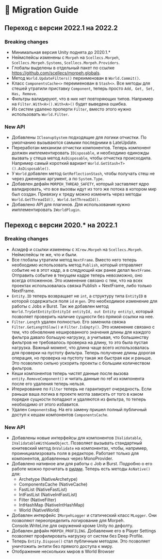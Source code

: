 # 🚀 Migration Guide  
## Переход с версии 2022.1 на 2022.2

### Breaking changes
* Минимальная версия Unity поднята до 2020.1.*
* Неймспейсы изменены с `Morpeh` на `Scellecs.Morpeh`, `Scellecs.Morpeh.Systems`, `Scellecs.Morpeh.Providers`.
* Глобалы выделены в отдельный пакет по ссылке https://github.com/scellecs/morpeh.globals.
* Метод `World.UpdateFilters()` переименован в `World.Commit()`.
* Класс `ComponentsCache<>` переименован в `Stash<>`. Все методы для стешей утратили приставку `Component`, теперь просто `Add, Get, Set, Has, Remove`.
* Фильтры валидируют, что в них нет повторяющих типов. Например на `Filter.With<A>().With<A>()` будет выведена ошибка.
* Из систем удалено проперти `Filter`, вместо этого нужно использовать `World.Filter`.

### New API
* Добавлены `ICleanupSystem` подходящие для логики отчистки. По умолчанию вызываются самыми последними в LateUpdate.
* Переработан механизм отчистки компонентов. Теперь компонент должен имплементировать `IDisposable`, и необходимо единожды вызвать у стеша метод `AsDisposable`, чтобы отчистка происходила. Например самый короткий вариант `World.GetStash<T>().AsDisposable()`.
* У `World` добавлен метод `GetReflectionStash`, чтобы получать стеш не через дженерик аргумент, а по `System.Type`.
* Добавлен дефайн `MORPEH_THREAD_SAFETY`, который заставляет ядро валидировать, что все вызовы идут из того же потока в котором мир был создан. Привязку к треду можно изменить через методы `World.GetThreadId(), World.SetThreadId()`.
* Добавлено API для плагинов. Для использования нужно имплементировать `IWorldPlugin`.

## Переход с версии 2020.* на 2022.1

### Breaking changes  
* Асмдеф и ссылки изменены с `XCrew.Morpeh` на `Scellecs.Morpeh`. Неймспейсы те же, что и были.
* Все глобалы утратили метод `NextFrame`.  Вместо него теперь необходимо использовать метод `Publish`, который отправляет событие не в этот кадр, а в следующий как ранее делал `NextFrame`. Отправить событие в текущем кадре теперь невозможно, оно всегда отложенное. Это изменение связано с тем, что на всех проектах использовалась связка Publish + NextFrame, либо только NextFrame.
* `Entity.ID` теперь возвращает не `int`, а структуру типа `EntityID` в которой содержаться поля `id` и `gen`. Это необходимое изменение для работы с Jobs и Burst. Так же добавлен метод `World.TryGetEntity(EntityId entityId, out Entity entity)`, который позволяет проверить наличие сущности без прямой ссылки на нее.
* `Filter.Length` удален полностью. Его заменила связка `Filter.GetLengthSlow()` и `Filter.IsEmpty()`. Это изменение связано с тем, что обновление кешированного значения длины для каждого фильтра давало большую нагрузку, а учитывая, что большинству фильтров не требовалось проверка на длину, то это была пустая нагрузка. Важный момент, что длина чаще всего использовалась для проверки на пустоту фильтра. Теперь получение длины дорогая операция, но проверка на пустоту такая же быстрая как и раньше. Это позволило сильно ускорить проекты с большим количеством фильтров.
* Кеши компонентов теперь чистят данные после вызова `entity.RemoveComponent()` и читать данные по ref из компонента после его удаления теперь нельзя.
* Итерирование по `Filter` теперь не гарантирует очередность. Если раньше ваша логика в проекте могла зависеть от того в каком порядке сущности попадают и удаляются из фильтра, то теперь необходимо от этого избавится.
* Удален `ComponentsBag`. На его замену пришел полный публичный доступ к кешам компонентов `ComponentsCache`.

### New API  
* Добавлены новые интерфейсы для компонентов `IValidatable`, `IValidatableWithGameObject`. Позволяет вызывать стандартный юнитевский метод `OnValidate` на компонентах, чтобы, например, проинициализровать поля в редакторе. Работает только для компонентов, добавленных через MonoProvider.
* Добавлено нативное апи для работы с Job и Burst. Подробно о его работе можно прочитать в [ридми](README.md#unity-jobs-and-burst). Теперь есть методы `AsNative()` для:
  * Archetype (NativeArchetype)
  * ComponentsCache (NativeCache)
  * FastList (NativeFastList)
  * IntFastList (NativeIntFastList)
  * Filter (NativeFilter)
  * IntHashMap (NativeIntHashMap)
  * World (NativeWorld)
* Добавлен интерфейс `IMorpehLogger` и статический класс `MLogger`. Они позволяют переопределить логирование для Morpeh. Console.WriteLine для окружений кроме Unity по дефолту.
* Добавлен дефайн `MORPEH_PROFILING`. Добавление его в Player Settings позволяет профилировать нагрузку от систем без Deep Profile.
* Теперь `Entity.Dispose()` стал публичным методом. Это позволяет уничтожить энтити без прямого доступа к миру.
* Отображение нескольких миров в World Browser


